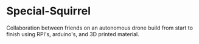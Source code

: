 # Special-Squirrel
Collaboration between friends on an autonomous drone build from start to finish using RPI's, arduino's, and 3D printed material.
